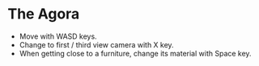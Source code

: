 # The Agora

* Move with WASD keys.
* Change to first / third view camera with X key.
* When getting close to a furniture, change its material with Space key.
